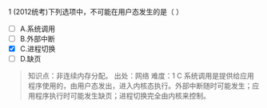 1
(2012统考)下列选项中，不可能在用户态发生的是（ ）
- [ ] A.系统调用
- [ ] B.外部中断
- [x] C.进程切换
- [ ] D.缺页

> 知识点：非连续内存分配。
> 出处：网络
> 难度：1
> C 系统调用是提供给应用程序使用的，由用户态发出，进入内核态执行。外部中断随时可能发生；应用程序执行时可能发生缺页；进程切换完全由内核来控制。
